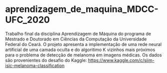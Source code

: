 # aprendizagem_de_maquina_MDCC-UFC_2020
Trabalho final da disciplina Aprendizagem de Máquina do programa de Mestrado e Doutorado em Ciências da Computação da Universidade Federal do Ceará. O projeto apresenta a implementação de uma rede neural artificial de uma camada oculta e do algoritimo K vizinhos mais próximos para o problema de detecção de melanoma em imagens médicas. Os dados são provenientes do desafio do Kaggle: https://www.kaggle.com/c/siim-isic-melanoma-classification
